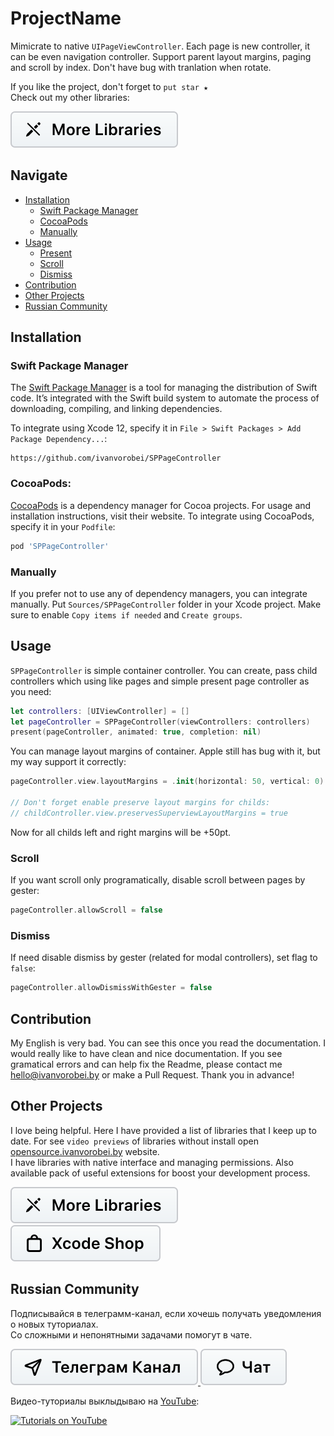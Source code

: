 # ProjectName

 Mimicrate to native `UIPageViewController`. Each page is new controller, it can be even navigation controller.
 Support parent layout margins, paging and scroll by index. Don't have bug with tranlation when rotate.

If you like the project, don't forget to `put star ★`<br>Check out my other libraries:

<p float="left">
    <a href="https://opensource.ivanvorobei.by">
        <img src="https://github.com/ivanvorobei/Readme/blob/main/Buttons/more-libraries.svg">
    </a>
</p>

## Navigate

- [Installation](#installation)
    - [Swift Package Manager](#swift-package-manager)
    - [CocoaPods](#cocoapods)
    - [Manually](#manually)
- [Usage](#usage)
    - [Present](#usage)
    - [Scroll](#scroll)
    - [Dismiss](#dismiss)
- [Сontribution](#сontribution)
- [Other Projects](#other-projects)
- [Russian Community](#russian-community)

## Installation

### Swift Package Manager

The [Swift Package Manager](https://swift.org/package-manager/) is a tool for managing the distribution of Swift code. It’s integrated with the Swift build system to automate the process of downloading, compiling, and linking dependencies.

To integrate using Xcode 12, specify it in `File > Swift Packages > Add Package Dependency...`:

```ogdl
https://github.com/ivanvorobei/SPPageController
```

### CocoaPods:

[CocoaPods](https://cocoapods.org) is a dependency manager for Cocoa projects. For usage and installation instructions, visit their website. To integrate using CocoaPods, specify it in your `Podfile`:

```ruby
pod 'SPPageController'
```

### Manually

If you prefer not to use any of dependency managers, you can integrate manually. Put `Sources/SPPageController` folder in your Xcode project. Make sure to enable `Copy items if needed` and `Create groups`.

## Usage

`SPPageController` is simple container controller. You can create, pass child controllers which using like pages and simple present page controller as you need:

```swift
let controllers: [UIViewController] = []
let pageController = SPPageController(viewControllers: controllers)
present(pageController, animated: true, completion: nil)
```

You can manage layout margins of container. Apple still has bug with it, but my way support it correctly:

```swift
pageController.view.layoutMargins = .init(horizontal: 50, vertical: 0)

// Don't forget enable preserve layout margins for childs:
// childController.view.preservesSuperviewLayoutMargins = true
```

Now for all childs left and right margins will be +50pt.

### Scroll

If you want scroll only programatically, disable scroll between pages by gester:

```swift
pageController.allowScroll = false
```

### Dismiss

If need disable dismiss by gester (related for modal controllers), set flag to `false`:

```swift
pageController.allowDismissWithGester = false
```

## Сontribution

My English is very bad. You can see this once you read the documentation. I would really like to have clean and nice documentation. If you see gramatical errors and can help fix the Readme, please contact me hello@ivanvorobei.by or make a Pull Request. Thank you in advance!

## Other Projects

I love being helpful. Here I have provided a list of libraries that I keep up to date. For see `video previews` of libraries without install open [opensource.ivanvorobei.by](https://opensource.ivanvorobei.by) website.<br>
I have libraries with native interface and managing permissions. Also available pack of useful extensions for boost your development process.

<p float="left">
    <a href="https://opensource.ivanvorobei.by">
        <img src="https://github.com/ivanvorobei/Readme/blob/main/Buttons/more-libraries.svg">
    </a>
        <a href="https://xcodeshop.ivanvorobei.by">
        <img src="https://github.com/ivanvorobei/Readme/blob/main/Buttons/xcode-shop.svg">
    </a>
</p>

## Russian Community

Подписывайся в телеграмм-канал, если хочешь получать уведомления о новых туториалах.<br>
Со сложными и непонятными задачами помогут в чате.

<p float="left">
    <a href="https://tutorials.ivanvorobei.by/telegram/channel">
        <img src="https://github.com/ivanvorobei/Readme/blob/main/Buttons/open-telegram-channel.svg">
    </a>
    <a href="https://tutorials.ivanvorobei.by/telegram/chat">
        <img src="https://github.com/ivanvorobei/Readme/blob/main/Buttons/russian-community-chat.svg">
    </a>
</p>

Видео-туториалы выклыдываю на [YouTube](https://tutorials.ivanvorobei.by/youtube):

[![Tutorials on YouTube](https://cdn.ivanvorobei.by/github/readme/youtube-preview.jpg)](https://tutorials.ivanvorobei.by/youtube)
